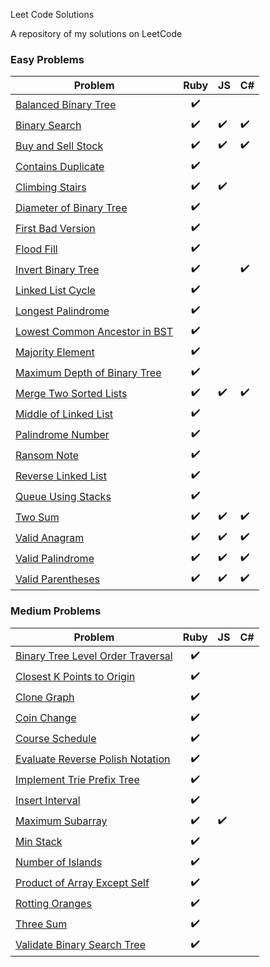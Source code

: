 Leet Code Solutions

A repository of my solutions on LeetCode

### Easy Problems
| Problem | Ruby  | JS | C# |
| ------- | :---: | -- | -- |
| [Balanced Binary Tree](https://leetcode.com/problems/balanced-binary-tree)  | :heavy_check_mark: | | 
| [Binary Search](https://leetcode.com/problems/binary-search)  | :heavy_check_mark: | :heavy_check_mark: | :heavy_check_mark:
| [Buy and Sell Stock](https://leetcode.com/problems/best-time-to-buy-and-sell-stock)  | :heavy_check_mark: | :heavy_check_mark: | :heavy_check_mark:
| [Contains Duplicate](https://leetcode.com/problems/contains-duplicate) | :heavy_check_mark: |  |
| [Climbing Stairs](https://leetcode.com/problems/climbing-stairs) | :heavy_check_mark: | :heavy_check_mark: | 
| [Diameter of Binary Tree](https://leetcode.com/problems/diameter-of-binary-tree) | :heavy_check_mark: | |
| [First Bad Version](https://leetcode.com/problems/first-bad-version/) | :heavy_check_mark: |  |
| [Flood Fill](https://leetcode.com/problems/flood-fill)  | :heavy_check_mark: |  | 
| [Invert Binary Tree](https://leetcode.com/problems/invert-binary-tree)  | :heavy_check_mark: |  | :heavy_check_mark:
| [Linked List Cycle](https://leetcode.com/problems/linked-list-cycle)  | :heavy_check_mark: |  | 
| [Longest Palindrome](https://leetcode.com/problems/longest-palindrome) | :heavy_check_mark: | |
| [Lowest Common Ancestor in BST](https://leetcode.com/problems/lowest-common-ancestor-of-a-binary-search-tree)  | :heavy_check_mark: |  | 
| [Majority Element](https://leetcode.com/problems/majority-element) | :heavy_check_mark: |  |
| [Maximum Depth of Binary Tree](https://leetcode.com/problems/maximum-depth-of-binary-tree) | :heavy_check_mark: | |
| [Merge Two Sorted Lists](https://leetcode.com/problems/merge-two-sorted-lists)  | :heavy_check_mark: | :heavy_check_mark: | :heavy_check_mark:
| [Middle of Linked List](https://leetcode.com/problems/middle-of-the-linked-list) | :heavy_check_mark: | |
| [Palindrome Number](https://leetcode.com/problems/palindrom-number)  | :heavy_check_mark: |  |
| [Ransom Note](https://leetcode.com/problems/ransom-note) | :heavy_check_mark: |  |
| [Reverse Linked List](https://leetcode.com/problems/reverse-linked-list) | :heavy_check_mark: |  |
| [Queue Using Stacks](https://leetcode.com/problems/implement-queue-using-stacks) | :heavy_check_mark: |  |
| [Two Sum](https://leetcode.com/problems/two-sum)  | :heavy_check_mark: | :heavy_check_mark: | :heavy_check_mark:
| [Valid Anagram](https://leetcode.com/problems/valid-anagram)  | :heavy_check_mark: | :heavy_check_mark: | :heavy_check_mark:
| [Valid Palindrome](https://leetcode.com/problems/valid-palindrome)  | :heavy_check_mark: | :heavy_check_mark: | :heavy_check_mark:
| [Valid Parentheses](https://leetcode.com/problems/valid-parentheses)  | :heavy_check_mark: | :heavy_check_mark: | :heavy_check_mark:

### Medium Problems
| Problem | Ruby  | JS | C# |
| ------- | :---: | -- | -- |
| [Binary Tree Level Order Traversal](https://leetcode.com/problems/binary-tree-level-order-traversal) | :heavy_check_mark: | |
| [Closest K Points to Origin](https://leetcode.com/problems/k-closest-points-to-origin) | :heavy_check_mark: | |
| [Clone Graph](https://leetcode.com/problems/clone-graph/) | :heavy_check_mark: | |
| [Coin Change](https://leetcode.com/problems/coin-change/) | :heavy_check_mark: | |
| [Course Schedule](https://leetcode.com/problems/course-schedule/) | :heavy_check_mark: | |
| [Evaluate Reverse Polish Notation](https://leetcode.com/problems/evaluate-reverse-polish-notation) | :heavy_check_mark: | |
| [Implement Trie Prefix Tree](https://leetcode.com/problems/implement-trie-prefix-tree/) | :heavy_check_mark: | |
| [Insert Interval](https://leetcode.com/problems/insert-interval/) | :heavy_check_mark: | |
| [Maximum Subarray](https://leetcode.com/problems/maximum-subarray)  | :heavy_check_mark: | :heavy_check_mark: | 
| [Min Stack](https://leetcode.com/problems/min-stack) | :heavy_check_mark: | |
| [Number of Islands](https://leetcode.com/problems/number-of-islands/) | :heavy_check_mark: | |
| [Product of Array Except Self](https://leetcode.com/problems/product-of-array-except-self/) | :heavy_check_mark: | |
| [Rotting Oranges](https://leetcode.com/problems/rotting-oranges/) | :heavy_check_mark: | |
| [Three Sum](https://leetcode.com/problems/3sum/) | :heavy_check_mark: | |
| [Validate Binary Search Tree](https://leetcode.com/problems/validate-binary-search-tree/) | :heavy_check_mark: | |

